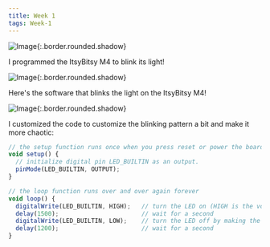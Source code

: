 ```yaml
---
title: Week 1
tags: Week-1
---
```


![Image](https://i.ibb.co/wKNdNfk/2.jpg){:.border.rounded.shadow}

I programmed the ItsyBitsy M4 to blink its light!

![Image](https://i.ibb.co/X3CvQWf/7.jpg){:.border.rounded.shadow}

Here's the software that blinks the light on the ItsyBitsy M4!

![Image](https://i.ibb.co/v1VCQyx/Screen-Shot-2020-02-04-at-3-24-12-PM.png){:.border.rounded.shadow}

I customized the code to customize the blinking pattern a bit and make it more chaotic:

```javascript
// the setup function runs once when you press reset or power the board
void setup() {
  // initialize digital pin LED_BUILTIN as an output.
  pinMode(LED_BUILTIN, OUTPUT);
}

// the loop function runs over and over again forever
void loop() {
  digitalWrite(LED_BUILTIN, HIGH);   // turn the LED on (HIGH is the voltage level)
  delay(1500);                       // wait for a second
  digitalWrite(LED_BUILTIN, LOW);    // turn the LED off by making the voltage LOW
  delay(1200);                       // wait for a second
} 
```
